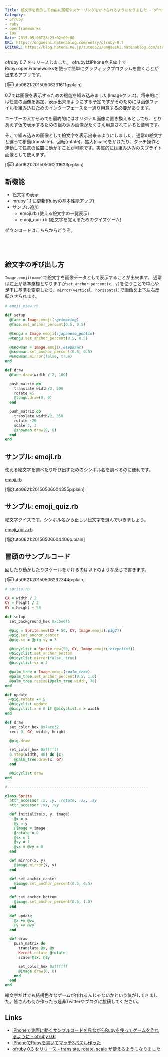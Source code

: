 ```yaml
---
Title: 絵文字を表示して自由に回転やスケーリングをかけられるようになりました - ofruby 0.7
Category:
- ofruby
- ruby
- openframeworks
- ios
Date: 2015-05-06T23:23:02+09:00
URL: https://ongaeshi.hatenablog.com/entry/ofruby-0.7
EditURL: https://blog.hatena.ne.jp/tuto0621/ongaeshi.hatenablog.com/atom/entry/8454420450093620597
---
```


ofruby 0.7 をリリースしました。
ofrubyはiPhoneやiPad上でRuby+openFrameworksを使って簡単にグラフィックプログラムを書くことが出来るアプリです。

[f:id:tuto0621:20150506231611g:plain]

0.7では画像を表示するための機能を組み込みました(Imageクラス)。将来的には任意の画像を追加、表示出来るようにする予定ですがそのためには画像ファイルを組み込むためのインターフェースを一通り用意する必要があります。

ユーザーの人からみても最終的にはオリジナル画像に置き換えるとしても、とりあえず仮で表示するための組み込み画像がたくさん用意されていると便利です。

そこで組み込みの画像として絵文字を表示出来るようにしました。通常の絵文字と違って移動(translate)、回転(rotate)、拡大(scale)をかけたり、タッチ操作と連動して任意の位置に動かすことが可能です。実質的には組み込みのスプライト画像として使えます。

[f:id:tuto0621:20150506231633p:plain]

## 新機能
- 絵文字の表示
- mruby 1.1 に更新(Rubyの基本性能アップ)
- サンプル追加
  - emoji.rb (使える絵文字の一覧表示)
  - emoji_quiz.rb (絵文字を覚えるためのクイズゲーム)

ダウンロードはこちらからどうぞ。

<a href="https://itunes.apple.com/us/app/ofruby/id908715098?mt=8&uo=4" target="itunes_store" style="display:inline-block;overflow:hidden;background:url(https://linkmaker.itunes.apple.com/htmlResources/assets/en_us//images/web/linkmaker/badge_appstore-lrg.png) no-repeat;width:135px;height:40px;@media only screen{background-image:url(https://linkmaker.itunes.apple.com/htmlResources/assets/en_us//images/web/linkmaker/badge_appstore-lrg.svg);}"></a>

## 絵文字の呼び出し方
`Image.emoji(name)`で絵文字を画像データとして表示することが出来ます。
通常は左上が基準座標となりますが`set_anchor_percent(x, y)`を使うことで中心や足下に基準を変更したり、`mirror(vertical, horizontal)`で画像を上下左右反転させられます。

```ruby
# emoji_view.rb

def setup
  @face = Image.emoji(:grimacing)
  @face.set_anchor_percent(0.5, 0.5)

  @tengu = Image.emoji(:japanese_goblin)
  @tengu.set_anchor_percent(0.5, 0.5)

  @snowman = Image.emoji(:elephant)
  @snowman.set_anchor_percent(0.5, 0.5)
  @snowman.mirror(false, true)
end

def draw
  @face.draw(width / 2, 100)

  push_matrix do
    translate width/2, 200
    rotate 45
    @tengu.draw(0, 0)
  end

  push_matrix do
    translate width/2, 350
    rotate -20
    scale 3, 3
    @snowman.draw(0, 0)
  end  
end
```

## サンプル: emoji.rb
使える絵文字を調べたり呼び出すためのシンボル名を調べるのに便利です。

[emoji.rb](https://github.com/ongaeshi/ofruby-sample/blob/master/emoji.rb)

[f:id:tuto0621:20150506004355p:plain]

## サンプル: emoji_quiz.rb
絵文字クイズです。シンボル名から正しい絵文字を選んでいきましょう。

[emoji_quiz.rb](https://github.com/ongaeshi/ofruby-sample/blob/master/emoji_quiz.rb)

[f:id:tuto0621:20150506004406p:plain]

## 冒頭のサンプルコード
回したり動かしたりスケールをかけるのは以下のような感じで書きます。

[f:id:tuto0621:20150506232344p:plain]

```ruby
# sprite.rb

CX = width / 2
CY = height / 2
GY = height - 50

def setup
  set_background_hex 0xcbe0f5

  @pig = Sprite.new(CX + 50, CY, Image.emoji(:pig2))
  @pig.set_anchor_center
  @pig.sx = @pig.sy = 3

  @bicyclist = Sprite.new(50, GY, Image.emoji(:bicyclist))
  @bicyclist.set_anchor_bottom
  @bicyclist.mirror(false, true)
  @bicyclist.vx = 2

  @palm_tree = Image.emoji(:palm_tree)
  @palm_tree.set_anchor_percent(0.5, 1.0)
  @palm_tree.resize(@palm_tree.width, 70)
end

def update
  @pig.rotate -= 5
  @bicyclist.update
  @bicyclist.x = 0 if @bicyclist.x > width
end

def draw
  set_color_hex 0x7ace32
  rect 0, GY, width, height

  @pig.draw

  set_color_hex 0xffffff
  0.step(width, 40) do |x|
    @palm_tree.draw(x, GY)
  end

  @bicyclist.draw
end

#---------------------------------------------------------------

class Sprite
  attr_accessor :x, :y, :rotate, :sx, :sy
  attr_accessor :vx, :vy

  def initialize(x, y, image)
    @x = x
    @y = y
    @image = image
    @rotate = 0
    @sx = 1
    @sy = 1
    @vx = @vy = 0
  end

  def mirror(x, y)
    @image.mirror(x, y)
  end

  def set_anchor_center
    @image.set_anchor_percent(0.5, 0.5)
  end

  def set_anchor_bottom
    @image.set_anchor_percent(0.5, 1.0)
  end

  def update
    @x += @vx
    @y += @vy
  end

  def draw
    push_matrix do
      translate @x, @y
      Kernel.rotate @rotate
      scale @sx, @sy

      set_color_hex 0xffffff
      @image.draw(0, 0)
    end
  end
end
```

絵文字だけでも結構色々なゲームが作れるんじゃないかという気がしてきました。皆さんも何か作ったら是非Twitterやブログに投稿してください。

## Links
- [iPhoneで実際に動くサンプルコードを見ながらRubyを使ってゲームを作れるように - ofruby 0.6](http://ongaeshi.hatenablog.com/entry/ofruby-0.6)
- [iPhoneでRubyを書いてマッチ3パズル作った](http://ongaeshi.hatenablog.com/entry/ofruby-match3)
- [ofruby 0.3 をリリース - translate, rotate, scale が使えるようになりました](http://ongaeshi.hatenablog.com/entry/ofruby-0.3)
